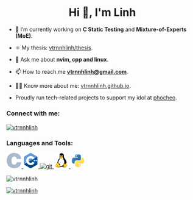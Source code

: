 <h1 align="center">Hi 👋, I'm Linh</h1>

- 🔭 I’m currently working on **C Static Testing** and **Mixture-of-Experts (MoE)**.

- ⚛️ My thesis: [vtrnnhlinh/thesis](https://github.com/vtrnnhlinh/thesis/blob/main/HK242_264_DATN_LVTN_Finish_2111654_2110610.pdf).

- 💬 Ask me about **nvim, cpp and linux**.

- 📫 How to reach me **vtrnnhlinh@gmail.com**.

- 👨‍💻 Know more about me: [vtrnnhlinh.github.io](https://vtrnnhlinh.github.io/).

- Proudly run tech-related projects to support my idol at [phocheo](https://github.com/phocheo).

<h3 align="left">Connect with me:</h3>
<p align="left">
<a href="https://linkedin.com/in/vtrnnhlinh" target="blank"><img align="center" src="https://raw.githubusercontent.com/rahuldkjain/github-profile-readme-generator/master/src/images/icons/Social/linked-in-alt.svg" alt="vtrnnhlinh" height="30" width="40" /></a>

<h3 align="left">Languages and Tools:</h3>
<p align="left"> <a href="https://www.cprogramming.com/" target="_blank" rel="noreferrer"> <img src="https://raw.githubusercontent.com/devicons/devicon/master/icons/c/c-original.svg" alt="c" width="40" height="40"/> </a> <a href="https://www.w3schools.com/cpp/" target="_blank" rel="noreferrer"> <img src="https://raw.githubusercontent.com/devicons/devicon/master/icons/cplusplus/cplusplus-original.svg" alt="cplusplus" width="40" height="40"/> </a> <a href="https://git-scm.com/" target="_blank" rel="noreferrer"> <img src="https://www.vectorlogo.zone/logos/git-scm/git-scm-icon.svg" alt="git" width="40" height="40"/> </a> <a href="https://www.linux.org/" target="_blank" rel="noreferrer"> <img src="https://raw.githubusercontent.com/devicons/devicon/master/icons/linux/linux-original.svg" alt="linux" width="40" height="40"/> </a> <a href="https://www.python.org" target="_blank" rel="noreferrer"> <img src="https://raw.githubusercontent.com/devicons/devicon/master/icons/python/python-original.svg" alt="python" width="40" height="40"/> </a> </p>

<p><img align="center" src="https://github-readme-streak-stats.herokuapp.com/?user=vtrnnhlinh&" alt="vtrnnhlinh" /></p>
<p align="left"> <a href="https://github.com/ryo-ma/github-profile-trophy"><img src="https://github-profile-trophy.vercel.app/?username=vtrnnhlinh" alt="vtrnnhlinh" /></a> </p>
